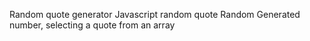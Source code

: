Random quote generator 
Javascript random quote
Random Generated number, selecting a quote from an array